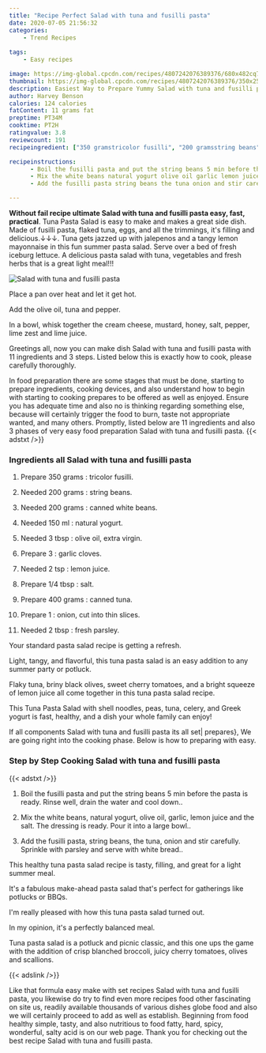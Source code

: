```yaml
---
title: "Recipe Perfect Salad with tuna and fusilli pasta"
date: 2020-07-05 21:56:32
categories:
    - Trend Recipes
    
tags:
    - Easy recipes

image: https://img-global.cpcdn.com/recipes/4807242076389376/680x482cq70/salad-with-tuna-and-fusilli-pasta-recipe-main-photo.jpg
thumbnail: https://img-global.cpcdn.com/recipes/4807242076389376/350x250cq70/salad-with-tuna-and-fusilli-pasta-recipe-main-photo.jpg
description: Easiest Way to Prepare Yummy Salad with tuna and fusilli pasta with 11 ingredients and 3 stages of easy cooking.
author: Harvey Benson
calories: 124 calories
fatContent: 11 grams fat
preptime: PT34M
cooktime: PT2H
ratingvalue: 3.8
reviewcount: 191
recipeingredient: ["350 gramstricolor fusilli", "200 gramsstring beans", "200 gramscanned white beans", "150 mlnatural yogurt", "3 tbspolive oil extra virgin", "3garlic cloves", "2 tsplemon juice", "1/4 tbspsalt", "400 gramscanned tuna", "1onion cut into thin slices", "2 tbspfresh parsley"]

recipeinstructions: 
      - Boil the fusilli pasta and put the string beans 5 min before the pasta is ready Rinse well drain the water and cool down 
      - Mix the white beans natural yogurt olive oil garlic lemon juice and the salt The dressing is ready Pour it into a large bowl 
      - Add the fusilli pasta string beans the tuna onion and stir carefully Sprinkle with parsley and serve with white bread

---
```




**Without fail recipe ultimate Salad with tuna and fusilli pasta easy, fast, practical**. Tuna Pasta Salad is easy to make and makes a great side dish. Made of fusilli pasta, flaked tuna, eggs, and all the trimmings, it&#39;s filling and delicious.↓↓↓. Tuna gets jazzed up with jalepenos and a tangy lemon mayonnaise in this fun summer pasta salad. Serve over a bed of fresh iceburg lettuce. A delicious pasta salad with tuna, vegetables and fresh herbs that is a great light meal!!!


![Salad with tuna and fusilli pasta](https://img-global.cpcdn.com/recipes/4807242076389376/680x482cq70/salad-with-tuna-and-fusilli-pasta-recipe-main-photo.jpg "Salad with tuna and fusilli pasta")



Place a pan over heat and let it get hot.

Add the olive oil, tuna and pepper.

In a bowl, whisk together the cream cheese, mustard, honey, salt, pepper, lime zest and lime juice.


Greetings all, now you can make dish Salad with tuna and fusilli pasta with 11 ingredients and 3 steps. Listed below this is exactly how to cook, please carefully thoroughly.

In food preparation there are some stages that must be done, starting to prepare ingredients, cooking devices, and also understand how to begin with starting to cooking prepares to be offered as well as enjoyed. Ensure you has adequate time and also no is thinking regarding something else, because will certainly trigger the food to burn, taste not appropriate wanted, and many others. Promptly, listed below are 11 ingredients and also 3 phases of very easy food preparation Salad with tuna and fusilli pasta.
{{< adstxt />}}

### Ingredients all Salad with tuna and fusilli pasta


1. Prepare 350 grams : tricolor fusilli.

1. Needed 200 grams : string beans.

1. Needed 200 grams : canned white beans.

1. Needed 150 ml : natural yogurt.

1. Needed 3 tbsp : olive oil, extra virgin.

1. Prepare 3 : garlic cloves.

1. Needed 2 tsp : lemon juice.

1. Prepare 1/4 tbsp : salt.

1. Prepare 400 grams : canned tuna.

1. Prepare 1 : onion, cut into thin slices.

1. Needed 2 tbsp : fresh parsley.


Your standard pasta salad recipe is getting a refresh.

Light, tangy, and flavorful, this tuna pasta salad is an easy addition to any summer party or potluck.

Flaky tuna, briny black olives, sweet cherry tomatoes, and a bright squeeze of lemon juice all come together in this tuna pasta salad recipe.

This Tuna Pasta Salad with shell noodles, peas, tuna, celery, and Greek yogurt is fast, healthy, and a dish your whole family can enjoy!


If all components Salad with tuna and fusilli pasta its all set| prepares}, We are going right into the cooking phase. Below is how to preparing with easy.

### Step by Step Cooking Salad with tuna and fusilli pasta

{{< adstxt />}}


1. Boil the fusilli pasta and put the string beans 5 min before the pasta is ready. Rinse well, drain the water and cool down..



1. Mix the white beans, natural yogurt, olive oil, garlic, lemon juice and the salt. The dressing is ready. Pour it into a large bowl..



1. Add the fusilli pasta, string beans, the tuna, onion and stir carefully. Sprinkle with parsley and serve with white bread..




This healthy tuna pasta salad recipe is tasty, filling, and great for a light summer meal.

It&#39;s a fabulous make-ahead pasta salad that&#39;s perfect for gatherings like potlucks or BBQs.

I&#39;m really pleased with how this tuna pasta salad turned out.

In my opinion, it&#39;s a perfectly balanced meal.

Tuna pasta salad is a potluck and picnic classic, and this one ups the game with the addition of crisp blanched broccoli, juicy cherry tomatoes, olives and scallions.


{{< adslink />}}

Like that formula easy make with set recipes Salad with tuna and fusilli pasta, you likewise do try to find even more recipes food other fascinating on site us, readily available thousands of various dishes globe food and also we will certainly proceed to add as well as establish. Beginning from food healthy simple, tasty, and also nutritious to food fatty, hard, spicy, wonderful, salty acid is on our web page. Thank you for checking out the best recipe Salad with tuna and fusilli pasta.
